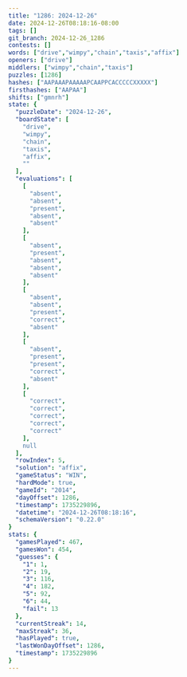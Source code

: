 ```yaml
---
title: "1286: 2024-12-26"
date: 2024-12-26T08:18:16-08:00
tags: []
git_branch: 2024-12-26_1286
contests: []
words: ["drive","wimpy","chain","taxis","affix"]
openers: ["drive"]
middlers: ["wimpy","chain","taxis"]
puzzles: [1286]
hashes: ["AAPAAAPAAAAAPCAAPPCACCCCCXXXXX"]
firsthashes: ["AAPAA"]
shifts: ["gmnrh"]
state: {
  "puzzleDate": "2024-12-26",
  "boardState": [
    "drive",
    "wimpy",
    "chain",
    "taxis",
    "affix",
    ""
  ],
  "evaluations": [
    [
      "absent",
      "absent",
      "present",
      "absent",
      "absent"
    ],
    [
      "absent",
      "present",
      "absent",
      "absent",
      "absent"
    ],
    [
      "absent",
      "absent",
      "present",
      "correct",
      "absent"
    ],
    [
      "absent",
      "present",
      "present",
      "correct",
      "absent"
    ],
    [
      "correct",
      "correct",
      "correct",
      "correct",
      "correct"
    ],
    null
  ],
  "rowIndex": 5,
  "solution": "affix",
  "gameStatus": "WIN",
  "hardMode": true,
  "gameId": "2014",
  "dayOffset": 1286,
  "timestamp": 1735229896,
  "datetime": "2024-12-26T08:18:16",
  "schemaVersion": "0.22.0"
}
stats: {
  "gamesPlayed": 467,
  "gamesWon": 454,
  "guesses": {
    "1": 1,
    "2": 19,
    "3": 116,
    "4": 182,
    "5": 92,
    "6": 44,
    "fail": 13
  },
  "currentStreak": 14,
  "maxStreak": 36,
  "hasPlayed": true,
  "lastWonDayOffset": 1286,
  "timestamp": 1735229896
}
---
```

<!-- more -->
